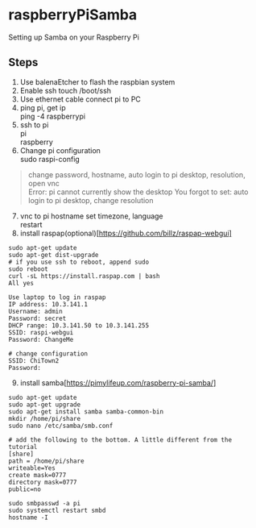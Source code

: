 # raspberryPiSamba
Setting up Samba on your Raspberry Pi 

## Steps
1. Use balenaEtcher to flash the raspbian system  
2. Enable ssh 
touch /boot/ssh 
3. Use ethernet cable connect pi to PC
4. ping pi, get ip  
ping -4 raspberrypi 
5. ssh to pi  
pi  
raspberry 
6. Change pi configuration  
sudo raspi-config 
> change password, hostname, auto login to pi desktop, resolution, open vnc  
Error: pi cannot currently show the desktop 
> You forgot to set: auto login to pi desktop, change resolution  
7. vnc to pi hostname 
set timezone, language  
restart 
8. install raspap(optional)[https://github.com/billz/raspap-webgui]  
```
sudo apt-get update
sudo apt-get dist-upgrade
# if you use ssh to reboot, append sudo
sudo reboot
curl -sL https://install.raspap.com | bash
All yes

Use laptop to log in raspap
IP address: 10.3.141.1
Username: admin
Password: secret
DHCP range: 10.3.141.50 to 10.3.141.255
SSID: raspi-webgui
Password: ChangeMe

# change configuration
SSID: ChiTown2
Password: 

```
9. install samba[https://pimylifeup.com/raspberry-pi-samba/]  
```
sudo apt-get update
sudo apt-get upgrade
sudo apt-get install samba samba-common-bin
mkdir /home/pi/share
sudo nano /etc/samba/smb.conf

# add the following to the bottom. A little different from the tutorial
[share]
path = /home/pi/share
writeable=Yes
create mask=0777
directory mask=0777
public=no

sudo smbpasswd -a pi
sudo systemctl restart smbd
hostname -I
```





